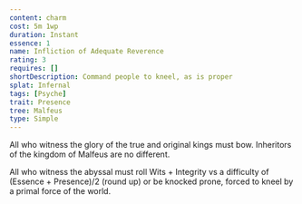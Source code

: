 ```yaml
---
content: charm
cost: 5m 1wp
duration: Instant
essence: 1
name: Infliction of Adequate Reverence
rating: 3
requires: []
shortDescription: Command people to kneel, as is proper
splat: Infernal
tags: [Psyche]
trait: Presence
tree: Malfeus
type: Simple
---
```


All who witness the glory of the true and original kings must bow. Inheritors of the kingdom of Malfeus are no different.

All who witness the abyssal must roll Wits + Integrity vs a difficulty of (Essence + Presence)/2 (round up) or be knocked prone, forced to kneel by a primal force of the world.
